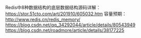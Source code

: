 Redis中8种数据结构的底层数据结构源码详解： https://stor.51cto.com/art/201910/605032.htm
容量预期：http://www.redis.cn/redis_memory/  https://blog.csdn.net/qq_34292044/article/details/80543949 https://blog.csdn.net/roadmore/article/details/38177225